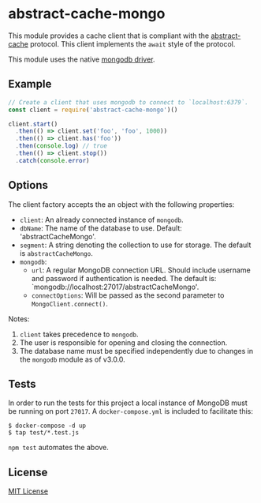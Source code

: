 # abstract-cache-mongo

This module provides a cache client that is compliant with the
[abstract-cache](https://github.com/jsumners/abstract-cache) protocol. This
client implements the `await` style of the protocol.

This module uses the native [mongodb driver](https://npm.im/mongodb).

## Example

```js
// Create a client that uses mongodb to connect to `localhost:6379`.
const client = require('abstract-cache-mongo')()

client.start()
  .then(() => client.set('foo', 'foo', 1000))
  .then(() => client.has('foo'))
  .then(console.log) // true
  .then(() => client.stop())
  .catch(console.error)
```

## Options

The client factory accepts the an object with the following properties:

+ `client`: An already connected instance of `mongodb`.
+ `dbName`: The name of the database to use. Default: 'abstractCacheMongo'.
+ `segment`: A string denoting the collection to use for storage. The default
is `abstractCacheMongo`.
+ `mongodb`:
  * `url`: A regular MongoDB connection URL. Should include username and
  password if authentication is needed. The default is:
  `mongodb://localhost:27017/abstractCacheMongo'.
  * `connectOptions`: Will be passed as the second parameter to
  `MongoClient.connect()`.

Notes:

1. `client` takes precedence to `mongodb`.
1. The user is responsible for opening and closing the connection.
1. The database name must be specified independently due to changes in the
`mongodb` module as of v3.0.0.

## Tests

In order to run the tests for this project a local instance of MongoDB must
be running on port `27017`. A `docker-compose.yml` is included to facilitate
this:

```shell
$ docker-compose -d up
$ tap test/*.test.js
```

`npm test` automates the above.

## License

[MIT License](http://jsumners.mit-license.org/)
